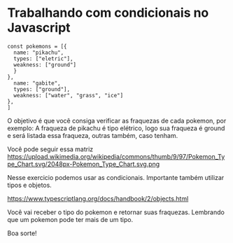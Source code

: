 # Trabalhando com condicionais no Javascript
```
const pokemons = [{
  name: "pikachu",
  types: ["eletric"],
  weakness: ["ground"]
  }
},
  name: "gabite",
  types: ["ground"],
  weakness: ["water", "grass", "ice"]
},
]
```

O objetivo é que você consiga verificar as fraquezas de cada pokemon, por exemplo:
A fraqueza de pikachu é tipo elétrico, logo sua fraqueza é ground e será listada essa fraqueza, outras também, caso tenham.

Você pode seguir essa matriz https://upload.wikimedia.org/wikipedia/commons/thumb/9/97/Pokemon_Type_Chart.svg/2048px-Pokemon_Type_Chart.svg.png

Nesse exercicio podemos usar as condicionais. Importante também utilizar tipos e objetos.

https://www.typescriptlang.org/docs/handbook/2/objects.html

Você vai receber o tipo do pokemon e retornar suas fraquezas.
Lembrando que um pokemon pode ter mais de um tipo.

Boa sorte!
